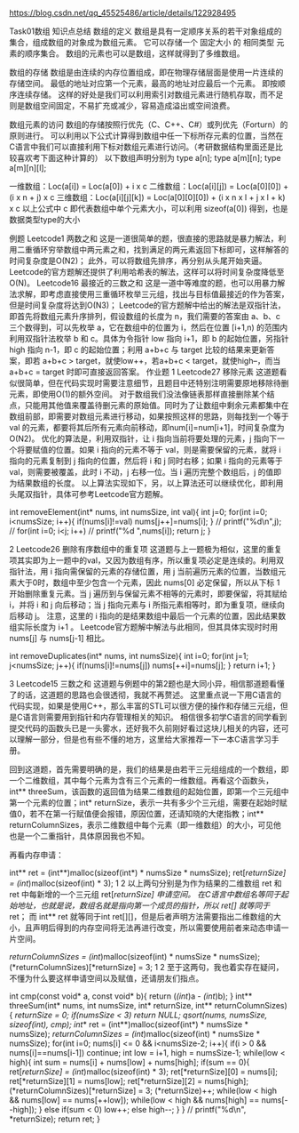 https://blog.csdn.net/qq_45525486/article/details/122928495

Task01数组
知识点总结
数组的定义
数组是具有一定顺序关系的若干对象组成的集合，组成数组的对象成为数组元素。
它可以存储一个 固定大小 的 相同类型 元素的顺序集合。
数组的元素也可以是数组，这样就得到了多维数组。

数组的存储
数组是由连续的内存位置组成，即在物理存储层面是使用一片连续的存储空间。
最低的地址对应第一个元素，最高的地址对应最后一个元素。 即按顺序连续存储。
这样的好处是我们可以利用索引对数组元素进行随机存取，而不足则是数组空间固定，不易扩充或减少，容易造成溢出或空间浪费。

数组元素的访问
数组的存储按照行优先（C、C++、C#）或列优先（Forturn）的原则进行。
可以利用以下公式计算得到数组中任一下标所存元素的位置，当然在C语言中我们可以直接利用下标对数组元素进行访问。（考研数据结构里面还是比较喜欢考下面这种计算的）
以下数组声明分别为 type a[n]; type a[m][n]; type a[m][n][l];

一维数组：Loc(a[i]) = Loc(a[0]) + i x c
二维数组：Loc(a[i][j]) = Loc(a[0][0]) + (i x n + j) x c
三维数组：Loc(a[i][j][k]) = Loc(a[0][0][0]) + (i x n x l + j x l + k) x c
以上公式中 c 即代表数组中单个元素大小，可以利用 sizeof(a[0]) 得到，也是数据类型type的大小

例题
Leetcode1 两数之和
这是一道很简单的题，很直接的思路就是暴力解法，利用二重循环穷举数组中两元素之和，找到满足的两元素返回下标即可，这样解答的时间复杂度是O(N2)；
此外，可以将数组先排序，再分别从头尾开始夹逼。
Leetcode的官方题解还提供了利用哈希表的解法，这样可以将时间复杂度降低至O(N)。
Leetcode16 最接近的三数之和
这是一道中等难度的题，也可以用暴力解法求解，即考虑直接使用三重循环枚举三元组，找出与目标值最接近的作为答案，但是时间复杂度将达到O(N3)；
Leetcode的官方题解中给出的解法是双指针法，即首先将数组元素升序排列，假设数组的长度为 n，我们需要的答案由 a、b、c 三个数得到，可以先枚举 a，它在数组中的位置为 i，然后在位置 [i+1,n) 的范围内利用双指针法枚举 b 和 c。具体为令指针 low 指向 i+1，即 b 的起始位置，另指针 high 指向 n-1，即 c 的起始位置；利用 a+b+c 与 target 比较的结果来更新答案，即若 a+b+c > target，就使low++，若a+b+c < target，就使high–，而当 a+b+c = target 时即可直接返回答案。
作业题
1 Leetcode27 移除元素
这道题看似很简单，但在代码实现时需要注意细节，且题目中还特别注明需要原地移除待删元素，即使用O(1)的额外空间。
对于数组我们没法像链表那样直接删除某个结点，只能用其他值来覆盖待删元素的原始值。同时为了让数组中剩余元素都集中在数组前部，即需要对数组元素进行移动，如果按照这样的思路，则每找到一个等于 val 的元素，都要将其后所有元素向前移动，即num[i]=num[i+1]，时间复杂度为O(N2)。
优化的算法是，利用双指针，让 i 指向当前将要处理的元素，j 指向下一个将要赋值的位置。如果 i 指向的元素不等于 val，则是需要保留的元素，就将 i 指向的元素复制到 j 指向的位置，然后将 i 和 j 同时右移；如果 i 指向的元素等于 val，则需要被覆盖，此时 i 不动，j 右移一位。当 i 遍历完整个数组后，j 的值即为结果数组的长度。
以上算法实现如下，另，以上算法还可以继续优化，即利用头尾双指针，具体可参考Leetcode官方题解。

int removeElement(int* nums, int numsSize, int val){
  int j=0;
  for(int i=0; i<numsSize; i++){
  	if(nums[i]!=val)
  		nums[j++]=nums[i];
  }
//	printf("%d\n",j);
//	for(int i=0; i<j; i++)
//		printf("%d ",nums[i]);
  return j;
}

2 Leetcode26 删除有序数组中的重复项
这道题与上一题极为相似，这里的重复项其实即为上一题中的val，又因为数组有序，所以重复项必定是连续的。利用双指针法，用 i 指向需保留的元素的存储位置，用 j 当前遍历元素的位置，当数组元素大于0时，数组中至少包含一个元素，因此 nums[0] 必定保留，所以从下标 1 开始删除重复元素。当 j 遍历到与保留元素不相等的元素时，即要保留，将其赋给 i，并将 i 和 j 向后移动；当 j 指向元素与 i 所指元素相等时，即为重复项，继续向后移动 j。
注意，这里的 i 指向的是结果数组中最后一个元素的位置，因此结果数组实际长度为 i+1 。
Leetcode官方题解中解法与此相同，但其具体实现时时用 nums[j] 与 nums[j-1] 相比。

int removeDuplicates(int* nums, int numsSize){
	int i=0;
	for(int j=1; j<numsSize; j++){
		if(nums[i]!=nums[j])
			nums[++i]=nums[j];
		}
	return i+1;
}

3 Leetcode15 三数之和
这道题与例题中的第2题也是大同小异，相信那道题看懂了的话，这道题的思路也会很透彻，我就不再赘述。
这里重点说一下用C语言的代码实现，如果是使用C++，那么丰富的STL可以很方便的操作和存储三元组，但是C语言则需要用到指针和内存管理相关的知识。
相信很多初学C语言的同学看到提交代码的函数头已是一头雾水，还好我不久前刚好看过这块儿相关的内容，还可以理解一部分，但是也有些不懂的地方，这里给大家推荐一下一本C语言学习手册。

回到这道题，首先需要明确的是，我们的结果是由若干三元组组成的一个数组，即一个二维数组，其中每个元素为含有三个元素的一维数组。再看这个函数头，
int** threeSum，该函数的返回值为结果二维数组的起始位置，即第一个三元组中第一个元素的位置；int* returnSize，表示一共有多少个三元组，需要在起始时赋值0，若不在第一行赋值便会报错，原因位置，还请知晓的大佬指教；int** returnColumnSizes，表示二维数组中每个元素（即一维数组）的大小，可见他也是一个二重指针，具体原因我也不知。

再看内存申请：

int** ret = (int**)malloc(sizeof(int*) * numsSize * numsSize);
ret[*returnSize] = (int*)malloc(sizeof(int) * 3);
1
2
以上两句分别是为作为结果的二维数组 ret 和 ret 中每新增的一个三元组 ret[*returnSize] 申请空间。
在C语言中数组名等同于起始地址，也就是说，数组名就是指向第一个成员的指针，所以 ret[] 就等同于* ret； 而 int** ret 就等同于int ret[][]，但是后者声明方法需要指出二维数组的大小，且声明后得到的内存空间将无法再进行改变，所以需要使用前者来动态申请一片空间。

*returnColumnSizes = (int*)malloc(sizeof(int) * numsSize * numsSize);
(*returnColumnSizes)[*returnSize] = 3;
1
2
至于这两句，我也着实存在疑问，不懂为什么要这样申请空间以及赋值，还请朋友们指点。

int cmp(const void* a, const void* b){
	return (*(int*)a - *(int*)b);
}
int** threeSum(int* nums, int numsSize, int* returnSize, int** returnColumnSizes){
    *returnSize = 0;
	if(numsSize < 3)
		return NULL;
	qsort(nums, numsSize, sizeof(int), cmp);
	int** ret = (int**)malloc(sizeof(int*) * numsSize * numsSize);
	*returnColumnSizes = (int*)malloc(sizeof(int) * numsSize * numsSize);
	for(int i=0; nums[i] <= 0 && i<numsSize-2; i++){
		if(i > 0 && nums[i]==nums[i-1])
			continue;
		int low = i+1, high = numsSize-1;
		while(low < high){
			int sum = nums[i] + nums[low] + nums[high];
			if(sum == 0){
				ret[*returnSize] = (int*)malloc(sizeof(int) * 3);
				ret[*returnSize][0] = nums[i];
				ret[*returnSize][1] = nums[low];
				ret[*returnSize][2] = nums[high];
				(*returnColumnSizes)[*returnSize] = 3;
				(*returnSize)++;
				while(low < high && nums[low] == nums[++low]);
				while(low < high && nums[high] == nums[--high]);
			}
			else if(sum < 0) low++;
			else high--;
		}
	}
//	printf("%d\n", *returnSize);
	return ret;
}
